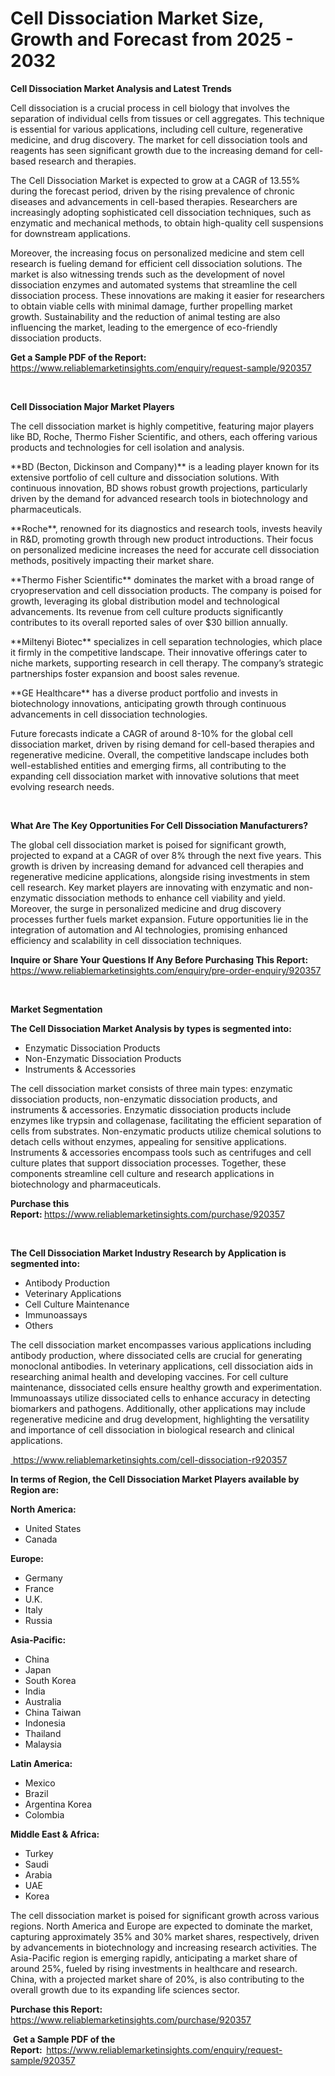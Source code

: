 <p><h1>Cell Dissociation Market Size, Growth and Forecast from 2025 - 2032</h1></p><p><strong>Cell Dissociation Market Analysis and Latest Trends</strong></p>
<p><p>Cell dissociation is a crucial process in cell biology that involves the separation of individual cells from tissues or cell aggregates. This technique is essential for various applications, including cell culture, regenerative medicine, and drug discovery. The market for cell dissociation tools and reagents has seen significant growth due to the increasing demand for cell-based research and therapies.</p><p>The Cell Dissociation Market is expected to grow at a CAGR of 13.55% during the forecast period, driven by the rising prevalence of chronic diseases and advancements in cell-based therapies. Researchers are increasingly adopting sophisticated cell dissociation techniques, such as enzymatic and mechanical methods, to obtain high-quality cell suspensions for downstream applications. </p><p>Moreover, the increasing focus on personalized medicine and stem cell research is fueling demand for efficient cell dissociation solutions. The market is also witnessing trends such as the development of novel dissociation enzymes and automated systems that streamline the cell dissociation process. These innovations are making it easier for researchers to obtain viable cells with minimal damage, further propelling market growth. Sustainability and the reduction of animal testing are also influencing the market, leading to the emergence of eco-friendly dissociation products.</p></p>
<p><strong>Get a Sample PDF of the Report:&nbsp;</strong> <a href="https://www.reliablemarketinsights.com/enquiry/request-sample/920357?utm_campaign=2199&utm_medium=2&utm_source=Github&utm_content=ia&utm_term=16042025&utm_id=cell-dissociation">https://www.reliablemarketinsights.com/enquiry/request-sample/920357</a></p>
<p>&nbsp;</p>
<p><strong>Cell Dissociation Major Market Players</strong></p>
<p><p>The cell dissociation market is highly competitive, featuring major players like BD, Roche, Thermo Fisher Scientific, and others, each offering various products and technologies for cell isolation and analysis. </p><p>**BD (Becton, Dickinson and Company)** is a leading player known for its extensive portfolio of cell culture and dissociation solutions. With continuous innovation, BD shows robust growth projections, particularly driven by the demand for advanced research tools in biotechnology and pharmaceuticals.</p><p>**Roche**, renowned for its diagnostics and research tools, invests heavily in R&D, promoting growth through new product introductions. Their focus on personalized medicine increases the need for accurate cell dissociation methods, positively impacting their market share.</p><p>**Thermo Fisher Scientific** dominates the market with a broad range of cryopreservation and cell dissociation products. The company is poised for growth, leveraging its global distribution model and technological advancements. Its revenue from cell culture products significantly contributes to its overall reported sales of over $30 billion annually.</p><p>**Miltenyi Biotec** specializes in cell separation technologies, which place it firmly in the competitive landscape. Their innovative offerings cater to niche markets, supporting research in cell therapy. The company’s strategic partnerships foster expansion and boost sales revenue.</p><p>**GE Healthcare** has a diverse product portfolio and invests in biotechnology innovations, anticipating growth through continuous advancements in cell dissociation technologies.</p><p>Future forecasts indicate a CAGR of around 8-10% for the global cell dissociation market, driven by rising demand for cell-based therapies and regenerative medicine. Overall, the competitive landscape includes both well-established entities and emerging firms, all contributing to the expanding cell dissociation market with innovative solutions that meet evolving research needs.</p></p>
<p>&nbsp;</p>
<p><strong>What Are The Key Opportunities For Cell Dissociation Manufacturers?</strong></p>
<p><p>The global cell dissociation market is poised for significant growth, projected to expand at a CAGR of over 8% through the next five years. This growth is driven by increasing demand for advanced cell therapies and regenerative medicine applications, alongside rising investments in stem cell research. Key market players are innovating with enzymatic and non-enzymatic dissociation methods to enhance cell viability and yield. Moreover, the surge in personalized medicine and drug discovery processes further fuels market expansion. Future opportunities lie in the integration of automation and AI technologies, promising enhanced efficiency and scalability in cell dissociation techniques.</p></p>
<p><strong>Inquire or Share Your Questions If Any Before Purchasing This Report:</strong> <a href="https://www.reliablemarketinsights.com/enquiry/pre-order-enquiry/920357?utm_campaign=2199&utm_medium=2&utm_source=Github&utm_content=ia&utm_term=16042025&utm_id=cell-dissociation">https://www.reliablemarketinsights.com/enquiry/pre-order-enquiry/920357</a></p>
<p>&nbsp;</p>
<p><strong>Market Segmentation</strong></p>
<p><strong>The Cell Dissociation Market Analysis by types is segmented into:</strong></p>
<p><ul><li>Enzymatic Dissociation Products</li><li>Non-Enzymatic Dissociation Products</li><li>Instruments & Accessories</li></ul></p>
<p><p>The cell dissociation market consists of three main types: enzymatic dissociation products, non-enzymatic dissociation products, and instruments & accessories. Enzymatic dissociation products include enzymes like trypsin and collagenase, facilitating the efficient separation of cells from substrates. Non-enzymatic products utilize chemical solutions to detach cells without enzymes, appealing for sensitive applications. Instruments & accessories encompass tools such as centrifuges and cell culture plates that support dissociation processes. Together, these components streamline cell culture and research applications in biotechnology and pharmaceuticals.</p></p>
<p><strong>Purchase this Report:&nbsp;</strong><a href="https://www.reliablemarketinsights.com/purchase/920357?utm_campaign=2199&utm_medium=2&utm_source=Github&utm_content=ia&utm_term=16042025&utm_id=cell-dissociation">https://www.reliablemarketinsights.com/purchase/920357</a></p>
<p>&nbsp;</p>
<p><strong>The Cell Dissociation Market Industry Research by Application is segmented into:</strong></p>
<p><ul><li>Antibody Production</li><li>Veterinary Applications</li><li>Cell Culture Maintenance</li><li>Immunoassays</li><li>Others</li></ul></p>
<p><p>The cell dissociation market encompasses various applications including antibody production, where dissociated cells are crucial for generating monoclonal antibodies. In veterinary applications, cell dissociation aids in researching animal health and developing vaccines. For cell culture maintenance, dissociated cells ensure healthy growth and experimentation. Immunoassays utilize dissociated cells to enhance accuracy in detecting biomarkers and pathogens. Additionally, other applications may include regenerative medicine and drug development, highlighting the versatility and importance of cell dissociation in biological research and clinical applications.</p></p>
<p><a href="https://www.reliablemarketinsights.com/cell-dissociation-r920357?utm_campaign=2199&utm_medium=2&utm_source=Github&utm_content=ia&utm_term=16042025&utm_id=cell-dissociation">&nbsp;https://www.reliablemarketinsights.com/cell-dissociation-r920357</a></p>
<p><strong>In terms of Region, the Cell Dissociation Market Players available by Region are:</strong></p>
<p>
    <p> <strong> North America: </strong>
        <ul>
            <li>United States</li>
            <li>Canada</li>
        </ul>
        </p> 
    <p> <strong> Europe: </strong>
        <ul>
            <li>Germany</li>
            <li>France</li>
            <li>U.K.</li>
            <li>Italy</li>
            <li>Russia</li>
        </ul>
        </p> 
    <p> <strong> Asia-Pacific: </strong>
        <ul>
            <li>China</li>
            <li>Japan</li>
            <li>South Korea</li>
            <li>India</li>
            <li>Australia</li>
            <li>China Taiwan</li>
            <li>Indonesia</li>
            <li>Thailand</li>
            <li>Malaysia</li>
        </ul>
        </p> 
    <p> <strong> Latin America: </strong>
        <ul>
            <li>Mexico</li>
            <li>Brazil</li>
            <li>Argentina Korea</li>
            <li>Colombia</li>
        </ul>
        </p> 
    <p> <strong> Middle East & Africa: </strong>
        <ul>
            <li>Turkey</li>
            <li>Saudi</li>
            <li>Arabia</li>
            <li>UAE</li>
            <li>Korea</li>
        </ul>
    </p>
    </p>
<p><p>The cell dissociation market is poised for significant growth across various regions. North America and Europe are expected to dominate the market, capturing approximately 35% and 30% market shares, respectively, driven by advancements in biotechnology and increasing research activities. The Asia-Pacific region is emerging rapidly, anticipating a market share of around 25%, fueled by rising investments in healthcare and research. China, with a projected market share of 20%, is also contributing to the overall growth due to its expanding life sciences sector.</p></p>
<p><strong>Purchase this Report: </strong><a href="https://www.reliablemarketinsights.com/purchase/920357?utm_campaign=2199&utm_medium=2&utm_source=Github&utm_content=ia&utm_term=16042025&utm_id=cell-dissociation">https://www.reliablemarketinsights.com/purchase/920357</a></p>
<p>&nbsp;<strong>Get a Sample PDF of the Report:&nbsp;&nbsp;</strong><a href="https://www.reliablemarketinsights.com/enquiry/request-sample/920357?utm_campaign=2199&utm_medium=2&utm_source=Github&utm_content=ia&utm_term=16042025&utm_id=cell-dissociation">https://www.reliablemarketinsights.com/enquiry/request-sample/920357</a></p>
<p><strong></strong></p>
<p><p></p><p></p><p></p></p>